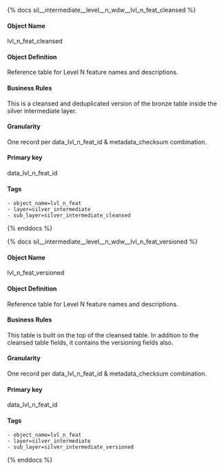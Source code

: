 {% docs sil__intermediate__level__n_wdw__lvl_n_feat_cleansed %}

#### Object Name
lvl_n_feat_cleansed

#### Object Definition
Reference table for Level N feature names and descriptions.

#### Business Rules
This is a cleansed and deduplicated version of the bronze table inside the silver intermediate layer.

#### Granularity
One record per data_lvl_n_feat_id & metadata_checksum combination.

#### Primary key
data_lvl_n_feat_id

#### Tags
    - object_name=lvl_n_feat
    - layer=silver_intermediate
    - sub_layer=silver_intermediate_cleansed

{% enddocs %}

{% docs sil__intermediate__level__n_wdw__lvl_n_feat_versioned %}

#### Object Name
lvl_n_feat_versioned

#### Object Definition
Reference table for Level N feature names and descriptions.

#### Business Rules
This table is built on the top of the cleansed table. In addition to the cleansed table fields, it contains the versioning fields also.

#### Granularity
One record per data_lvl_n_feat_id & metadata_checksum combination.

#### Primary key
data_lvl_n_feat_id

#### Tags
    - object_name=lvl_n_feat
    - layer=silver_intermediate
    - sub_layer=silver_intermediate_versioned

{% enddocs %}